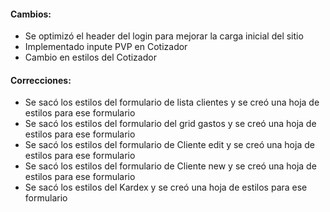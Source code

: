<h4>Cambios:</h4>  
<ul>
    <li>Se optimizó el header del login para mejorar la carga inicial del sitio</li>
    <li>Implementado inpute PVP en Cotizador</li>
    <li>Cambio en estilos del Cotizador</li>    
</ul>

<h4>Correcciones:</h4> 
<ul>
    <li>Se sacó los estilos del formulario de lista clientes y se creó una hoja de estilos para ese formulario</li>
    <li>Se sacó los estilos del formulario del grid gastos  y se creó una hoja de estilos para ese formulario</li>
    <li>Se sacó los estilos del formulario de Cliente edit y se creó una hoja de estilos para ese formulario</li>
    <li>Se sacó los estilos del formulario de Cliente new y se creó una hoja de estilos para ese formulario</li>
    <li>Se sacó los estilos del Kardex y se creó una hoja de estilos para ese formulario</li>
</ul>

